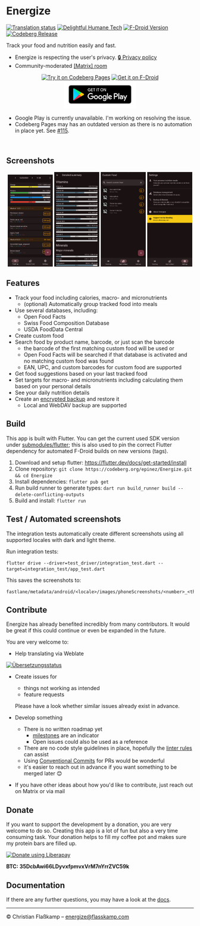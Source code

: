 # Energize

[![Translation status](https://hosted.weblate.org/widgets/energize/-/energize/svg-badge.svg)](https://hosted.weblate.org/engage/energize/) [![Delightful Humane Tech](https://codeberg.org/teaserbot-labs/delightful-humane-design/raw/branch/main/humane-tech-badge.svg)](https://codeberg.org/teaserbot-labs/delightful-humane-design) [![F-Droid Version](https://img.shields.io/f-droid/v/com.flasskamp.energize?label=F-Droid&color=b1eb0b)](https://f-droid.org/de/packages/com.flasskamp.energize/) [![Codeberg Release](https://img.shields.io/gitea/v/release/epinez/Energize?gitea_url=https%3A%2F%2Fcodeberg.org&label=Codeberg%20Release%20APK&color=4793cc)](https://codeberg.org/epinez/Energize/releases)

Track your food and nutrition easily and fast.

  - Energize is respecting the user's privacy. [🔒 Privacy policy](PRIVACY.md)
  - Community-moderated [[Matrix] room](https://matrix.to/#/%23energize:matrix.org)

<p align="center">
  <a href="https://epinez.codeberg.page/projects/energize/index.html"><img src="https://codeberg.org/epinez/pages/raw/branch/main/try_on_codeberg_pages.png" alt="Try it on Codeberg Pages" height="75"></a>
  <a href="https://f-droid.org/packages/com.flasskamp.energize"><img src="https://fdroid.gitlab.io/artwork/badge/get-it-on.png" alt="Get it on F-Droid" height="75"></a>
  <a href="https://play.google.com/store/apps/details?id=com.flasskamp.energize"><img src="./docs/google-play-badge.png" alt="Get it on Google Play" height="75"></a>
</p>

- Google Play is currently unavailable. I'm working on resolving the issue.
- Codeberg Pages may has an outdated version as there is no automation in place yet. See [#115](https://codeberg.org/epinez/Energize/issues/115).

<br>

## Screenshots

<p align="center">
  <img src="./fastlane/metadata/android/en/images/phoneScreenshots/1_dark.png" width="24%"/>
  <img src="./fastlane/metadata/android/en/images/phoneScreenshots/2_dark.png" width="24%"/>
  <img src="./fastlane/metadata/android/en/images/phoneScreenshots/3_dark.png" width="24%"/>
  <img src="./fastlane/metadata/android/en/images/phoneScreenshots/4_dark.png" width="24%"/>
</p>

## Features

- Track your food including calories, macro- and micronutrients
  - (optional) Automatically group tracked food into meals
- Use several databases, including:
  - Open Food Facts
  - Swiss Food Composition Database
  - USDA FoodData Central
- Create custom food
- Search food by product name, barcode, or just scan the barcode
  - the barcode of the first matching custom food will be used or
  - Open Food Facts will be searched if that database is activated and no matching custom food was found
  - EAN, UPC, and custom barcodes for custom food are supported
- Get food suggestions based on your last tracked food
- Set targets for macro- and micronutrients including calculating them based on your personal details
- See your daily nutrition details
- Create an [encrypted backup](docs/backup-encryption/README.md) and restore it
  - Local and WebDAV backup are supported

## Build

This app is built with Flutter. You can get the current used SDK version under [submodules/flutter](submodules/flutter); this is also used to pin the correct Flutter dependency for automated F-Droid builds on new versions (tags).

1. Download and setup flutter: https://flutter.dev/docs/get-started/install
2. Clone repository: `git clone https://codeberg.org/epinez/Energize.git && cd Energize`
3. Install dependencies: `flutter pub get`
4. Run build runner to generate types: `dart run build_runner build --delete-conflicting-outputs`
5. Build and install: `flutter run`

## Test / Automated screenshots

The integration tests automatically create different screenshots using all supported locales with dark and light theme.

Run integration tests:

```
flutter drive --driver=test_driver/integration_test.dart --target=integration_test/app_test.dart
```

This saves the screenshots to:

```
fastlane/metadata/android/<locale>/images/phoneScreenshots/<number>_<theme>.png
```

## Contribute

Energize has already benefited incredibly from many contributors. It would be great if this could continue or even be expanded in the future.

You are very welcome to:

- Help translating via Weblate

<a href="https://hosted.weblate.org/engage/energize/">
<img src="https://hosted.weblate.org/widget/energize/energize/multi-auto.svg" alt="Übersetzungsstatus" />
</a>

- Create issues for
  - things not working as intended
  - feature requests

  Please have a look whether similar issues already exist in advance.
- Develop something
    - There is no written roadmap yet
      - [milestones](https://codeberg.org/epinez/Energize/milestones) are an indicator
      - Open issues could also be used as a reference
    - There are no code style guidelines in place, hopefully the [linter rules](https://codeberg.org/epinez/Energize/src/branch/main/analysis_options.yaml) can assist
    - Using [Conventional Commits](https://www.conventionalcommits.org) for PRs would be wonderful
    - it's easier to reach out in advance if you want something to be merged later 😊

- If you have other ideas about how you'd like to contribute, just reach out on Matrix or via mail

## Donate

If you want to support the development by a donation, you are very welcome to do so. Creating this app is a lot of fun but also a very time consuming task. Your donation helps to fill my coffee pot and makes sure my protein bars are filled up.

[![Donate using Liberapay](https://liberapay.com/assets/widgets/donate.svg)](https://liberapay.com/epinez/donate)

**BTC: 35DcbAwi66LDyvxfpmvxVrM7nYrrZVC59k**

## Documentation

If there are any further questions, you may have a look at the [docs](docs/README.md).

---

© Christian Flaßkamp – energize@flasskamp.com
